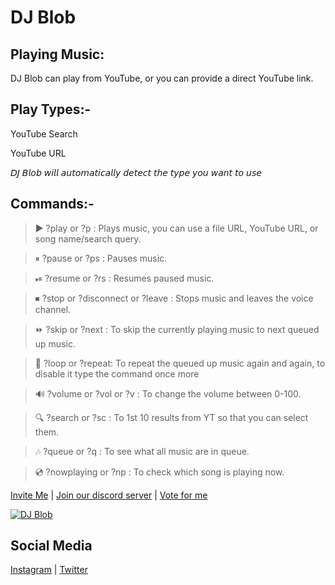 # DJ Blob 
## Playing Music:

DJ Blob can play from YouTube, or you can provide a direct YouTube link.


## Play Types:-

YouTube Search

YouTube URL

𝘋𝘑 𝘉𝘭𝘰𝘣 𝘸𝘪𝘭𝘭 𝘢𝘶𝘵𝘰𝘮𝘢𝘵𝘪𝘤𝘢𝘭𝘭𝘺 𝘥𝘦𝘵𝘦𝘤𝘵 𝘵𝘩𝘦 𝘵𝘺𝘱𝘦 𝘺𝘰𝘶 𝘸𝘢𝘯𝘵 𝘵𝘰 𝘶𝘴𝘦


## Commands:-

>▶️ ?play or ?p : Plays music, you can use a file URL, YouTube URL, or song name/search query.

>⏸ ?pause or ?ps : Pauses music.

>⏯ ?resume or ?rs : Resumes paused music.

>⏹ ?stop or ?disconnect or ?leave : Stops music and leaves the voice channel.

>⏩ ?skip or ?next : To skip the currently playing music to next queued up music. 

>🔁 ?loop or ?repeat: To repeat the queued up music again and again, to disable it type the 
            command once more

>🔊 ?volume or ?vol or ?v : To change the volume between 0-100.

>🔍 ?search or ?sc : To 1st 10 results from YT so that you can select them.

>🎶 ?queue or ?q : To see what all music are in queue.

>💿 ?nowplaying or ?np : To check which song is playing now.


[Invite Me](http://bit.ly/djblob-bot) | [Join our discord server](https://discord.gg/RWSEj6JrjJ) | [Vote for me](https://top.gg/bot/786209866946838528/vote)


<a href="https://top.gg/bot/786209866946838528">
    <img src="https://top.gg/api/widget/786209866946838528.svg" alt="DJ Blob" />
</a>

## Social Media 

[Instagram](https://www.instagram.com/dj_blob/) | [Twitter](https://twitter.com/dj_blob)
